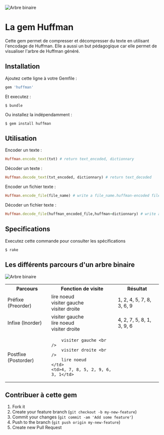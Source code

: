 ![Arbre binaire](http://www.mathworks.com/matlabcentral/fx_files/33212/1/huffman.png)


# La gem Huffman

Cette gem permet de compresser et décompresser du texte en utilisant l'encodage de Huffman.
Elle a aussi un but pédagogique car elle permet de visualiser l'arbre de Huffman généré.

## Installation

Ajoutez cette ligne à votre Gemfile :

```ruby
gem 'huffman'
```

Et executez :

    $ bundle

Ou installez la indépendamment :

    $ gem install huffman

## Utilisation


Encoder un texte :

```ruby
Huffman.encode_text(txt) # return text_encoded, dictionnary
```

    
Décoder un texte :
```ruby
Huffman.decode_text(txt_encoded, dictionnary) # return text_decoded
```

Encoder un fichier texte :
```ruby
Huffman.encode_file(file_name) # write a file_name.huffman-encoded file and a file_name.huffman-dictionnary
```

Décoder un fichier texte :
```ruby
Huffman.decode_file(huffman_encoded_file,huffman-dictionnary) # write a huffman-encoded-back-to-original file
```

## Specifications

Executez cette commande pour consulter les spécifications

    $ rake

## Les différents parcours d'un arbre binaire 

![Arbre binaire](http://upload.wikimedia.org/wikipedia/commons/thumb/d/d0/Arbre_binaire_ordonne.svg/408px-Arbre_binaire_ordonne.svg.png)




<table>
  <tr>
    <th>Parcours</th>
    <th>Fonction de visite</th>
    <th>Résultat</th>
  </tr>
  <tr>
    <td>Préfixe (Preorder) </td>
    <td>
        lire noeud <br />
        visiter gauche <br />
        visiter droite
    </td>
    <td>1, 2, 4, 5, 7, 8, 3, 6, 9</td>
  </tr>
  <tr>
    <td>Infixe (Inorder) </td>
    <td>
        visiter gauche <br />
        lire noeud <br />
        visiter droite
    </td>
    <td>4, 2, 7, 5, 8, 1, 3, 9, 6</td>
  </tr>
    <tr>
    <td>Postfixe (Postorder) </td>
    <td>
        
        visiter gauche <br />
        visiter droite <br />
        lire noeud 
    </td>
    <td>4, 7, 8, 5, 2, 9, 6, 3, 1</td>
  </tr>
</table>


## Contribuer à cette gem

1. Fork it
2. Create your feature branch (`git checkout -b my-new-feature`)
3. Commit your changes (`git commit -am 'Add some feature'`)
4. Push to the branch (`git push origin my-new-feature`)
5. Create new Pull Request
